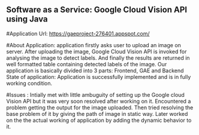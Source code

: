 ## Software as a Service: Google Cloud Vision API using Java

#Application Url: https://gaeproject-276401.appspot.com/

#About Application:  application firstly asks user to upload an image on server. After uploading the image, Google Cloud Vision API is invoked for analysing the image to detect labels. And finally the results are returned in well formatted table containing detected labels of the image. Our application is basically divided into 3 parts: Frontend, GAE and Backend
State of application: Application is successfully implemented and is in fully working condition.


#Issues :
Intially met with little ambuguity of setting up the Google cloud Vision API but it was very soon resolved after working on it.
Encountered a problem getting the output for the image uploaded. Then tried resolving the base problem of it by giving the path of image in static way.
Later worked on the the actual working of application by adding the dynamic behavior to it.
